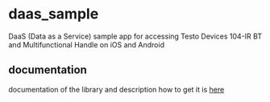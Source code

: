 # daas_sample
 DaaS (Data as a Service) sample app for accessing Testo Devices 104-IR BT and Multifunctional Handle on iOS and Android

## documentation
documentation of the library and description how to get it is [here](https://developers.testo.dev/daas/daas)
